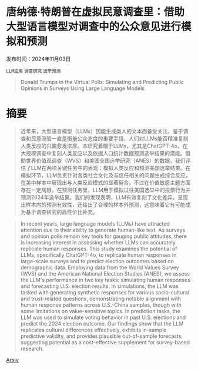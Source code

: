 # 唐纳德·特朗普在虚拟民意调查里：借助大型语言模型对调查中的公众意见进行模拟和预测

发布时间：2024年11月03日

`LLM应用` `调查研究` `选举预测`

> Donald Trumps in the Virtual Polls: Simulating and Predicting Public Opinions in Surveys Using Large Language Models

# 摘要

> 近年来，大型语言模型（LLMs）因能生成类人的文本而备受关注。鉴于调查和民意测验一直是衡量公众态度的重要手段，人们对LLMs能否精准复刻人类反应的兴趣愈发浓厚。本研究着眼于LLMs，尤其是ChatGPT-4o，在大规模调查中复刻人类反应以及依据人口统计数据预测选举结果的潜能。借助世界价值观调查（WVS）和美国全国选举研究（ANES）的数据，我们评估了LLM在两项关键任务中的表现：模拟人类反应和预测美国选举结果。在模拟环节，LLM负责针对各类社会文化及与信任相关的问题生成综合反应，在美中样本中展现出与人类反应模式的显著契合，不过在价值敏感主题方面存在一定局限。在预测任务里，LLM用于模拟过往美国选举中的投票行为并预测2024年选举结果。我们的发现表明，LLM有效复刻了文化差异，呈现出样本内的预测有效性，还给出了合理的样本外预测，这意味着它有可能成为基于调查研究的高性价比补充。

> In recent years, large language models (LLMs) have attracted attention due to their ability to generate human-like text. As surveys and opinion polls remain key tools for gauging public attitudes, there is increasing interest in assessing whether LLMs can accurately replicate human responses. This study examines the potential of LLMs, specifically ChatGPT-4o, to replicate human responses in large-scale surveys and to predict election outcomes based on demographic data. Employing data from the World Values Survey (WVS) and the American National Election Studies (ANES), we assess the LLM's performance in two key tasks: simulating human responses and forecasting U.S. election results. In simulations, the LLM was tasked with generating synthetic responses for various socio-cultural and trust-related questions, demonstrating notable alignment with human response patterns across U.S.-China samples, though with some limitations on value-sensitive topics. In prediction tasks, the LLM was used to simulate voting behavior in past U.S. elections and predict the 2024 election outcome. Our findings show that the LLM replicates cultural differences effectively, exhibits in-sample predictive validity, and provides plausible out-of-sample forecasts, suggesting potential as a cost-effective supplement for survey-based research.

[Arxiv](https://arxiv.org/abs/2411.01582)